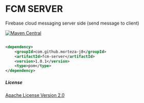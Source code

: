 # FCM SERVER
Firebase cloud messaging server side (send message to client)


[![Maven Central](https://img.shields.io/maven-central/v/com.github.morteza-j8/fcm-server.svg?label=Maven%20Central)](https://search.maven.org/search?q=g:%22com.github.morteza-j8%22%20AND%20a:%22fcm-server%22)

```xml

<dependency>
    <groupId>com.github.morteza-j8</groupId>
    <artifactId>fcm-server</artifactId>
    <version>1.0.1</version>
    <type>pom</type>
</dependency>

```



##### License
[Apache License Version 2.0](https://github.com/Morteza-j8/fcm-server/blob/master/LICENSE)


